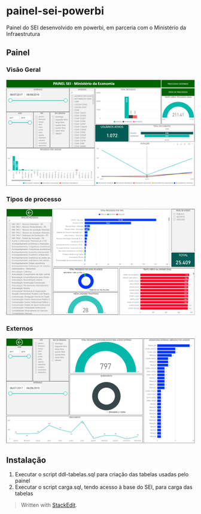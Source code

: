 
# painel-sei-powerbi

Painel do SEI desenvolvido em powerbi, em parceria com o Ministério da Infraestrutura

## Painel

### Visão Geral
![enter image description here](https://github.com/chris-redfield/painel-sei-powerbi/blob/master/img/geral.png?raw=true)

### Tipos de processo
![enter image description here](https://github.com/chris-redfield/painel-sei-powerbi/blob/master/img/tipos-processos.png?raw=true)

### Externos
![enter image description here](https://github.com/chris-redfield/painel-sei-powerbi/blob/master/img/externos.png?raw=true)

## Instalação

1. Executar o script ddl-tabelas.sql para criação das tabelas usadas pelo painel
2. Executar o script carga.sql, tendo acesso à base do SEI, para carga das tabelas

> Written with [StackEdit](https://stackedit.io/).
